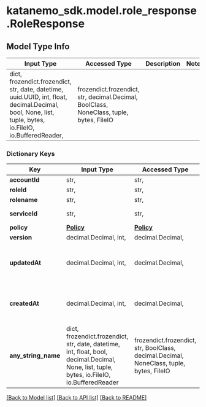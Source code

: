 # katanemo_sdk.model.role_response.RoleResponse

## Model Type Info
Input Type | Accessed Type | Description | Notes
------------ | ------------- | ------------- | -------------
dict, frozendict.frozendict, str, date, datetime, uuid.UUID, int, float, decimal.Decimal, bool, None, list, tuple, bytes, io.FileIO, io.BufferedReader,  | frozendict.frozendict, str, decimal.Decimal, BoolClass, NoneClass, tuple, bytes, FileIO |  | 

### Dictionary Keys
Key | Input Type | Accessed Type | Description | Notes
------------ | ------------- | ------------- | ------------- | -------------
**accountId** | str,  | str,  | AccountId | [optional] 
**roleId** | str,  | str,  | Role Id | [optional] 
**rolename** | str,  | str,  | Role name | [optional] 
**serviceId** | str,  | str,  | ID of the service | [optional] 
**policy** | [**Policy**](Policy.md) | [**Policy**](Policy.md) |  | [optional] 
**version** | decimal.Decimal, int,  | decimal.Decimal,  |  | [optional] 
**updatedAt** | decimal.Decimal, int,  | decimal.Decimal,  |  | [optional] value must be a 64 bit integer
**createdAt** | decimal.Decimal, int,  | decimal.Decimal,  |  | [optional] value must be a 64 bit integer
**any_string_name** | dict, frozendict.frozendict, str, date, datetime, int, float, bool, decimal.Decimal, None, list, tuple, bytes, io.FileIO, io.BufferedReader | frozendict.frozendict, str, BoolClass, decimal.Decimal, NoneClass, tuple, bytes, FileIO | any string name can be used but the value must be the correct type | [optional]

[[Back to Model list]](../../README.md#documentation-for-models) [[Back to API list]](../../README.md#documentation-for-api-endpoints) [[Back to README]](../../README.md)

